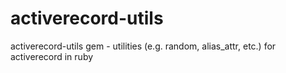 activerecord-utils
==================

activerecord-utils gem - utilities (e.g. random, alias_attr, etc.) for activerecord in ruby
